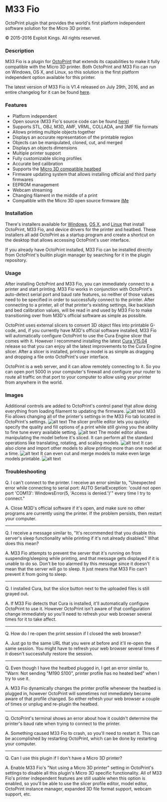 # M33 Fio
OctoPrint plugin that provides the world's first platform independent software solution for the Micro 3D printer.

© 2015-2016 Exploit Kings. All rights reserved.

### Description
M33 Fio is a plugin for [OctoPrint](http://octoprint.org/) that extends its capabilities to make it fully compatible with the Micro 3D printer. Both OctoPrint and M33 Fio can run on Windows, OS X, and Linux, so this solution is the first platform independent option available for this printer.

The latest version of M33 Fio is V1.4 released on July 29th, 2016, and an entire changelog for it can be found [here](https://raw.githubusercontent.com/donovan6000/M33-Fio/master/Changelog).

### Features
* Platform independent
* Open source (M33 Fio's source code can be found [here](https://github.com/donovan6000/M33-Fio))
* Supports STL, OBJ, M3D, AMF, VRML, COLLADA, and 3MF file formats
* Allows printing multiple objects together
* Displays an accurate representation of the printable region
* Objects can be manipulated, cloned, cut, and merged
* Displays an objects dimensions
* Multiple printer support
* Fully customizable slicing profiles
* Accurate bed calibration
* Supports the [Micro 3D compatible heatbed](https://www.kickstarter.com/projects/1668748285/the-micro-m3d-compatible-heated-print-bed)
* Firmware updating system that allows installing official and third party firmwares
* EEPROM management
* Webcam streaming
* Changing filament in the middle of a print
* Compatible with the Micro 3D open source firmware [iMe](https://github.com/donovan6000/iMe)

### Installation
There's installers available for [Windows](https://raw.githubusercontent.com/donovan6000/M33-Fio/master/installers/Windows/install.zip), [OS X](https://raw.githubusercontent.com/donovan6000/M33-Fio/master/installers/OS%20X/install.zip), and [Linux](https://raw.githubusercontent.com/donovan6000/M33-Fio/master/installers/Linux/install.zip) that install OctoPrint, M33 Fio, and device drivers for the printer and heatbed. These installers all add OctoPrint as a startup program and create a shortcut on the desktop that allows accessing OctoPrint's user interface.

If you already have OctoPrint installed, M33 Fio can be installed directly from OctoPrint's builtin plugin manager by searching for it in the plugin repository.

### Usage
After installing OctoPrint and M33 Fio, you can immediately connect to a printer and start printing. M33 Fio works in conjunction with OctoPrint's auto-detect serial port and baud rate features, so neither of those values need to be specified in order to successfully connect to the printer. After connecting to a printer, all of that printer's existing settings, like backlash and bed calibration values, will be read in and used by M33 Fio to make transitioning over from M3D's official software as simple as possible.

OctoPrint uses external slicers to convert 3D object files into printable G-code, and, if you currently have M3D's official software installed, M33 Fio will automatically configure OctoPrint to use the Cura Engine slicer that comes with it. However I recommend installing the latest [Cura V15.04](https://ultimaker.com/en/products/cura-software/list) release so that you can enjoy all the latest improvements to the Cura Engine slicer. After a slicer is installed, printing a model is as simple as dragging and dropping a file onto OctoPrint's user interface.

OctoPrint is a web server, and it can allow remotely connecting to it. So you can open port 5000 in your computer's firewall and configure your router to route all traffic on that port to your computer to allow using your printer from anywhere in the world.

### Images
Additional controls are added to OctoPrint's control panel that allow doing everything from loading filament to updating the firmware.
![alt text](https://raw.githubusercontent.com/donovan6000/M33-Fio/master/images/controls.png "Controls")
M33 Fio allows changing all of the printer's settings in the M33 Fio tab located in OctoPrint's settings.
![alt text](https://raw.githubusercontent.com/donovan6000/M33-Fio/master/images/settings.png "Settings")
The slicer profile editor lets you quickly specify the quality and fill options of a print while still giving you the ability to fine tune every available setting.
![alt text](https://raw.githubusercontent.com/donovan6000/M33-Fio/master/images/profile%20editor.png "Profile Editor")
The model editor allows manipulating the model before it's sliced. It can perform all the standard operations like translating, rotating, and scaling models.
![alt text](https://raw.githubusercontent.com/donovan6000/M33-Fio/master/images/model%20editor.png "Model Editor")
It can also clone and import other models to allow printing more than one model at a time.
![alt text](https://raw.githubusercontent.com/donovan6000/M33-Fio/master/images/clone.png "Clone And Import Models")
It can even cut and merge models to make even large models printable.
![alt text](https://raw.githubusercontent.com/donovan6000/M33-Fio/master/images/cut.png "Cut And Merge Models")
### Troubleshooting
Q. I can't connect to the printer. I receive an error similar to, "Unexpected error while connecting to serial port: AUTO SerialException: 'could not open port 'COM13': WindowsError(5, 'Access is denied.')'" every time I try to connect."

A. Close M3D's official software if it's open, and make sure no other programs are currently using the printer. If the problem persists, then restart your computer.
___
Q. I receive a message similar to, "It's recommended that you disable this server's sleep functionality while printing if it's not already disabled." What does this mean?

A. M33 Fio attempts to prevent the server that it's running on from suspending/sleeping while printing, and that message gets displayed if it is unable to do so. Don't be too alarmed by this message since it doesn't mean that the server will go to sleep. It just means that M33 Fio can't prevent it from going to sleep.
___
Q. I installed Cura, but the slice button next to the uploaded files is still grayed out.

A. If M33 Fio detects that Cura is installed, it'll automatically configure OctoPrint to use it. However OctoPrint isn't aware of that configuration change immediately so you'll need to refresh your web browser several times for it to take affect.
___
Q. How do I re-open the print session if I closed the web browser?

A. Just go to the same URL that you were at before and it'll re-open the same session. You might have to refresh your web browser several times if it doesn't successfully restore the session.
___
Q. Even though I have the heatbed plugged in, I get an error similar to, "Warn: Not sending "M190 S100", printer profile has no heated bed" when I try to use it.

A. M33 Fio dynamically changes the printer profile whenever the heatbed is plugged in, however OctoPrint will sometimes not immediately become aware of that profile changed. So either refresh your web browser a couple of times or unplug and re-plugin the heatbed.
___
Q. OctoPrint's terminal shows an error about how it couldn't determine the printer's baud rate when trying to connect to the printer.

A. Something caused M33 Fio to crash, so you'll need to restart it. This can be accomplished by restarting OctoPrint, which can be done by restarting your computer.
___
Q. Can I use this plugin if I don't have a Micro 3D printer?

A. Enable M33 Fio's "Not using a Micro 3D printer" setting in OctoPrint's settings to disable all this plugin's Micro 3D specific functionality. All of M33 Fio's printer independent features are still usable when this option is enabled, so you'll be able to use the slicer profile editor, model editor, OctoPrint instance manager, expanded 3D file format support, webcam support, etc.
